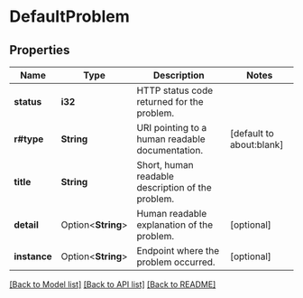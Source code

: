 # DefaultProblem

## Properties

Name | Type | Description | Notes
------------ | ------------- | ------------- | -------------
**status** | **i32** | HTTP status code returned for the problem. | 
**r#type** | **String** | URI pointing to a human readable documentation. | [default to about:blank]
**title** | **String** | Short, human readable description of the problem. | 
**detail** | Option<**String**> | Human readable explanation of the problem. | [optional]
**instance** | Option<**String**> | Endpoint where the problem occurred. | [optional]

[[Back to Model list]](../README.md#documentation-for-models) [[Back to API list]](../README.md#documentation-for-api-endpoints) [[Back to README]](../README.md)


